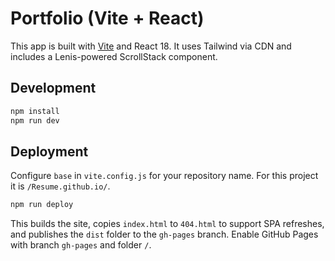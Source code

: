 # Portfolio (Vite + React)

This app is built with [Vite](https://vite.dev) and React 18. It uses Tailwind via CDN and includes a Lenis-powered ScrollStack component.

## Development

```bash
npm install
npm run dev
```

## Deployment

Configure `base` in `vite.config.js` for your repository name. For this project it is `/Resume.github.io/`.

```bash
npm run deploy
```

This builds the site, copies `index.html` to `404.html` to support SPA refreshes, and publishes the `dist` folder to the `gh-pages` branch. Enable GitHub Pages with branch `gh-pages` and folder `/`.
